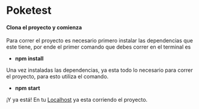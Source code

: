 # Poketest



#### Clona el proyecto y comienza

Para correr el proyecto es necesario primero instalar las dependencias que este tiene, por ende el primer comando que debes correr en el terminal es

-   **npm install**

Una vez instaladas las dependencias, ya esta todo lo necesario para correr el proyecto, para esto utiliza el comando.

-   **npm start**

¡Y ya está! En tu [Localhost](http://localhost:3000) ya esta corriendo el proyecto.


